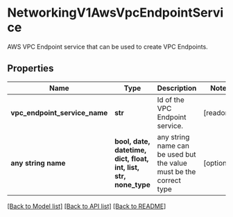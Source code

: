 # NetworkingV1AwsVpcEndpointService

AWS VPC Endpoint service that can be used to create VPC Endpoints. 

## Properties
Name | Type | Description | Notes
------------ | ------------- | ------------- | -------------
**vpc_endpoint_service_name** | **str** | Id of the VPC Endpoint service. | [readonly] 
**any string name** | **bool, date, datetime, dict, float, int, list, str, none_type** | any string name can be used but the value must be the correct type | [optional]

[[Back to Model list]](../README.md#documentation-for-models) [[Back to API list]](../README.md#documentation-for-api-endpoints) [[Back to README]](../README.md)


